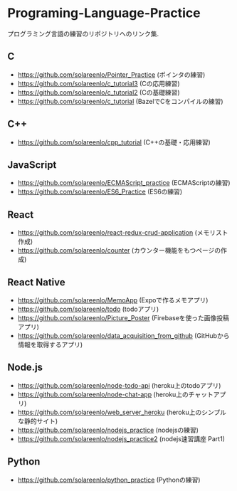 # Programing-Language-Practice
プログラミング言語の練習のリポジトリへのリンク集.

## C
- https://github.com/solareenlo/Pointer_Practice (ポインタの練習)
- https://github.com/solareenlo/c_tutorial3 (Cの応用練習)
- https://github.com/solareenlo/c_tutorial2 (Cの基礎練習)
- https://github.com/solareenlo/c_tutorial (BazelでCをコンパイルの練習)

## C++
- https://github.com/solareenlo/cpp_tutorial (C++の基礎・応用練習)

## JavaScript
- https://github.com/solareenlo/ECMAScript_practice (ECMAScriptの練習)
- https://github.com/solareenlo/ES6_Practice (ES6の練習)

## React
- https://github.com/solareenlo/react-redux-crud-application (メモリスト作成)
- https://github.com/solareenlo/counter (カウンター機能をもつページの作成)

## React Native
- https://github.com/solareenlo/MemoApp (Expoで作るメモアプリ)
- https://github.com/solareenlo/todo (todoアプリ)
- https://github.com/solareenlo/Picture_Poster (Firebaseを使った画像投稿アプリ)
- https://github.com/solareenlo/data_acquisition_from_github (GitHubから情報を取得するアプリ)

## Node.js
- https://github.com/solareenlo/node-todo-api (heroku上のtodoアプリ)
- https://github.com/solareenlo/node-chat-app (heroku上のチャットアプリ)
- https://github.com/solareenlo/web_server_heroku (heroku上のシンプルな静的サイト)
- https://github.com/solareenlo/nodejs_practice (nodejsの練習)
- https://github.com/solareenlo/nodejs_practice2 (nodejs速習講座 Part1)

## Python
- https://github.com/solareenlo/python_practice (Pythonの練習)
